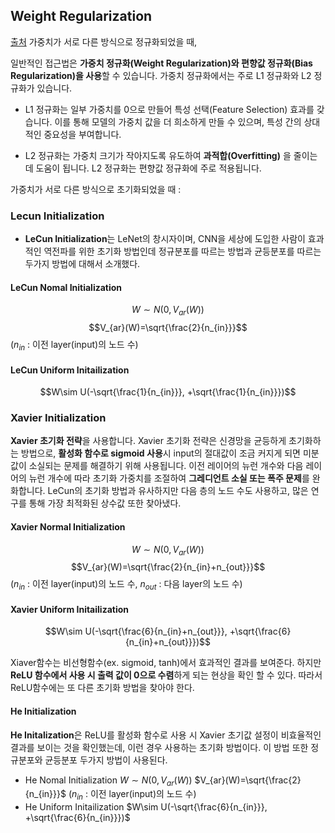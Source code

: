 ## Weight Regularization
[출처](https://reniew.github.io/13/)
가중치가 서로 다른 방식으로 정규화되었을 때, 

일반적인 접근법은 **가중치 정규화(Weight Regularization)와 편향값 정규화(Bias Regularization)을 사용**할 수 있습니다. 가중치 정규화에서는 주로 L1 정규화와 L2 정규화가 있습니다. 

- L1 정규화는 일부 가중치를 0으로 만들어 특성 선택(Feature Selection) 효과를 갖습니다. 이를 통해 모델의 가중치 값을 더 희소하게 만들 수 있으며, 특성 간의 상대적인 중요성을 부여합니다. 

- L2 정규화는 가중치 크기가 작아지도록 유도하여 **과적합(Overfitting)** 을 줄이는데 도움이 됩니다. L2 정규화는 편향값 정규화에 주로 적용됩니다.


가중치가 서로 다른 방식으로 초기화되었을 때 :
### Lecun Initialization
 - **LeCun Initialization**는 LeNet의 창시자이며, CNN을 세상에 도입한 사람이 효과적인 역전파를 위한 초기화 방법인데 정규분포를 따르는 방법과 균등분포를 따르는 두가지 방법에 대해서 소개했다.
#### LeCun Nomal Initialization
$$W\sim N(0,V_{ar}(W))$$
$$V_{ar}(W)=\sqrt{\frac{2}{n_{in}}}$$
($n_{in}$ : 이전 layer(input)의 노드 수)
#### LeCun Uniform Initailization
$$W\sim U(-\sqrt{\frac{1}{n_{in}}}, +\sqrt{\frac{1}{n_{in}}})$$
 
### Xavier Initialization
**Xavier 초기화 전략**을 사용합니다. Xavier 초기화 전략은 신경망을 균등하게 초기화하는 방법으로, **활성화 함수로 sigmoid 사용**시 input의 절대값이 조금 커지게 되면 미분값이 소실되는 문제를 해결하기 위해 사용됩니다. 이전 레이어의 뉴런 개수와 다음 레이어의 뉴런 개수에 따라 초기화 가중치를 조절하여 **그레디언트 소실 또는 폭주 문제**를 완화합니다. LeCun의 초기화 방법과 유사하지만 다음 층의 노드 수도 사용하고, 많은 연구를 통해 가장 최적화된 상수값 또한 찾아냈다.
#### Xavier Normal Initialization
$$W\sim N(0,V_{ar}(W))$$
$$V_{ar}(W)=\sqrt{\frac{2}{n_{in}+n_{out}}}$$
($n_{in}$ : 이전 layer(input)의 노드 수, $n_{out}$ : 다음 layer의 노드 수)
#### Xavier Uniform Initailization
$$W\sim U(-\sqrt{\frac{6}{n_{in}+n_{out}}}, +\sqrt{\frac{6}{n_{in}+n_{out}}})$$
 
 Xiaver함수는 비선형함수(ex. sigmoid, tanh)에서 효과적인 결과를 보여준다. 하지만 **ReLU 함수에서 사용 시 출력 값이 0으로 수렴**하게 되는 현상을 확인 할 수 있다. 따라서 ReLU함수에는 또 다른 초기화 방법을 찾아야 한다.

#### He Initialization
**He Initalization**은 ReLU를 활성화 함수로 사용 시 Xavier 초기값 설정이 비효율적인 결과를 보이는 것을 확인했는데, 이런 경우 사용하는 초기화 방법이다. 이 방법 또한 정규분포와 균등분포 두가지 방법이 사용된다.
- He Nomal Initialization
$W\sim N(0,V_{ar}(W))$
$V_{ar}(W)=\sqrt{\frac{2}{n_{in}}}$
($n_{in}$ : 이전 layer(input)의 노드 수)
- He Uniform Initailization
$W\sim U(-\sqrt{\frac{6}{n_{in}}}, +\sqrt{\frac{6}{n_{in}}})$
